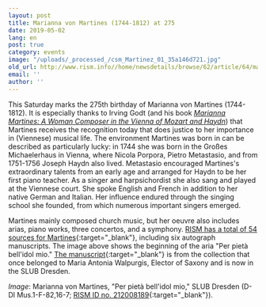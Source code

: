 ```yaml
---
layout: post
title: Marianna von Martines (1744-1812) at 275
date: 2019-05-02
lang: en
post: true
category: events
image: "/uploads/_processed_/csm_Martinez_01_35a146d721.jpg"
old_url: http://www.rism.info//home/newsdetails/browse/62/article/64/marianna-von-martines-1744-1812-at-275.html
email: ''
author: ''
---
```



This Saturday marks the 275th birthday of Marianna von Martines (1744-1812). It is especially thanks to Irving Godt (and his book [_Marianna Martines: A Woman Composer in the Vienna of Mozart and Haydn_](https://opac.rism.info/search?id=lit30026364&View=rism&Language=en)) that Martines receives the recognition today that does justice to her importance in (Viennese) musical life. The environment Martines was born in can be described as particularly lucky: in 1744 she was born in the Großes Michaelerhaus in Vienna, where Nicola Porpora, Pietro Metastasio, and from 1751-1756 Joseph Haydn also lived. Metastasio encouraged Martines's extraordinary talents from an early age and arranged for Haydn to be her first piano teacher. As a singer and harpsichordist she also sang and played at the Viennese court. She spoke English and French in addition to her native German and Italian. Her influence endured through the singing school she founded, from which numerous important singers emerged.

Martines mainly composed church music, but her oeuvre also includes arias, piano works, three concertos, and a symphony. [RISM has a total of 54 sources for Martines](https://opac.rism.info/metaopac/perma.do?v=rism&q=-1%3d%22pe331798%22&Language=en){:target="_blank"}, including six autograph manuscripts. The image above shows the beginning of the aria "Per pietà bell'idol mio." [The manuscript](http://digital.slub-dresden.de/id426606086){:target="_blank"} is from the collection that once belonged to Maria Antonia Walpurgis, Elector of Saxony and is now in the SLUB Dresden.


_Image_: Marianna von Martines, "Per pietà bell'idol mio," SLUB Dresden (D-Dl Mus.1-F-82,16-7; [RISM ID no. 212008189](https://opac.rism.info/search?id=212008189&Language=en){:target="_blank"}).

<script type="text/javascript">var switchTo5x=true;</script><script type="text/javascript" src="http://w.sharethis.com/button/buttons.js"></script><script type="text/javascript">stLight.options({publisher: "9b601438-1ce1-49d8-bfd7-9cff5df54c17", doNotHash: false, doNotCopy: false, hashAddressBar: false});</script>